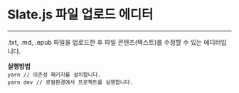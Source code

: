 # Slate.js 파일 업로드 에디터

---

.txt, .md, .epub 파일을 업로드한 후 파일 콘텐츠(텍스트)를 수정할 수 있는 에디터입니다.

**실행방법** <br>
`yarn // 의존성 패키지를 설치합니다.` <br>
`yarn dev // 로컬환경에서 프로젝트를 실행합니다.`
